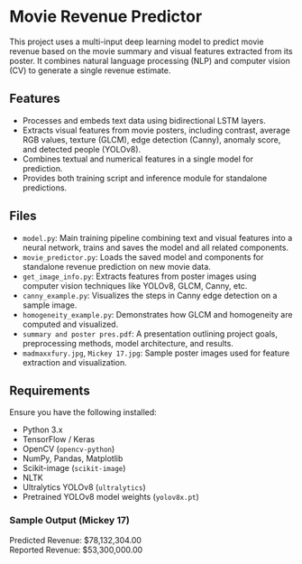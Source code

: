 # Movie Revenue Predictor

This project uses a multi-input deep learning model to predict movie revenue based on the movie summary and visual features extracted from its poster. It combines natural language processing (NLP) and computer vision (CV) to generate a single revenue estimate.

## Features

- Processes and embeds text data using bidirectional LSTM layers.
- Extracts visual features from movie posters, including contrast, average RGB values, texture (GLCM), edge detection (Canny), anomaly score, and detected people (YOLOv8).
- Combines textual and numerical features in a single model for prediction.
- Provides both training script and inference module for standalone predictions.

## Files

- `model.py`: Main training pipeline combining text and visual features into a neural network, trains and saves the model and all related components.
- `movie_predictor.py`: Loads the saved model and components for standalone revenue prediction on new movie data.
- `get_image_info.py`: Extracts features from poster images using computer vision techniques like YOLOv8, GLCM, Canny, etc.
- `canny_example.py`: Visualizes the steps in Canny edge detection on a sample image.
- `homogeneity_example.py`: Demonstrates how GLCM and homogeneity are computed and visualized.
- `summary and poster pres.pdf`: A presentation outlining project goals, preprocessing methods, model architecture, and results.
- `madmaxxfury.jpg`, `Mickey 17.jpg`: Sample poster images used for feature extraction and visualization.

## Requirements

Ensure you have the following installed:

- Python 3.x
- TensorFlow / Keras
- OpenCV (`opencv-python`)
- NumPy, Pandas, Matplotlib
- Scikit-image (`scikit-image`)
- NLTK
- Ultralytics YOLOv8 (`ultralytics`)
- Pretrained YOLOv8 model weights (`yolov8x.pt`)

### Sample Output (Mickey 17)
Predicted Revenue: \$78,132,304.00  
Reported Revenue: \$53,300,000.00
